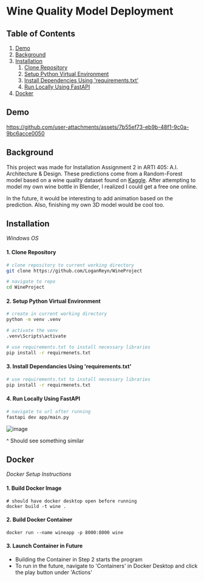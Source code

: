 # Wine Quality Model Deployment 

## Table of Contents
1. [Demo](#demo)  
2. [Background](#background)  
3. [Installation](#installation)  
    1. [Clone Repository](#1-clone-repository)  
    2. [Setup Python Virtual Environment](#2-setup-python-virtual-environment)  
    3. [Install Dependencies Using 'requirements.txt'](#3-install-dependencies-using-requirementstxt)  
    4. [Run Locally Using FastAPI](#4-run-locally-using-fastapi)
4. [Docker](#docker)


## Demo
https://github.com/user-attachments/assets/7b55ef73-eb9b-48f1-9c0a-9bc6acce0050


## Background 
This project was made for Installation Assignment 2 in ARTI 405: A.I. Architecture & Design. 
These predictions come from a Random-Forest model based on a wine quality dataset found on 
[Kaggle](https://www.kaggle.com/datasets/yasserh/wine-quality-dataset). After attempting to model my own wine bottle
in Blender, I realized I could get a free one online.

In the future, it would be interesting to add animation based on the prediction. Also, finishing my own 3D model would be 
cool too. 

## Installation  

*Windows OS*

#### 1. Clone Repository 
```bash
# clone repository to current working directory 
git clone https://github.com/LoganReyn/WineProject

# navigate to repo
cd WineProject
```


#### 2. Setup Python Virtual Environment 
```bash
# create in current working directory
python -m venv .venv

# activate the venv
.venv\Scripts\activate

# use requirements.txt to install necessary libraries
pip install -r requirmenets.txt
```

#### 3. Install Dependancies Using 'requirements.txt'
```bash
# use requirements.txt to install necessary libraries
pip install -r requirmenets.txt
```


#### 4. Run Locally Using FastAPI
```bash
# navigate to url after running 
fastapi dev app/main.py
```
![image](https://github.com/user-attachments/assets/4e11c251-71f4-45e1-aa54-0cc2197b1134)
<figcaption> ^ Should see something similar </figcaption>

## Docker

*Docker Setup Instructions*

#### 1. Build Docker Image
```PS 
# should have docker desktop open before running
docker build -t wine .
```

#### 2. Build Docker Container
```PS
docker run --name wineapp -p 8000:8000 wine
```

#### 3. Launch Container in Future
- Building the Container in Step 2 starts the program
- To run in the future, navigate to 'Containers' in Docker Desktop and click the play button under 'Actions'
